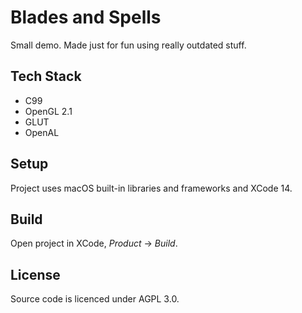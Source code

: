 # Blades and Spells

Small demo. Made just for fun using really outdated stuff.

## Tech Stack

* C99
* OpenGL 2.1
* GLUT
* OpenAL

## Setup

Project uses macOS built-in libraries and frameworks and XCode 14.

## Build

Open project in XCode, _Product_ -> _Build_.

## License

Source code is licenced under AGPL 3.0.
